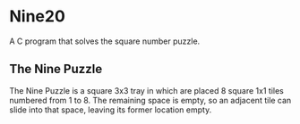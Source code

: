 # Nine20
A C program that solves the square number puzzle.

## The Nine Puzzle
The Nine Puzzle is a square 3x3 tray in which are placed 8 square 1x1
tiles numbered from 1 to 8.  The remaining space is empty, so an adjacent tile
can slide into that space, leaving its former location empty.

